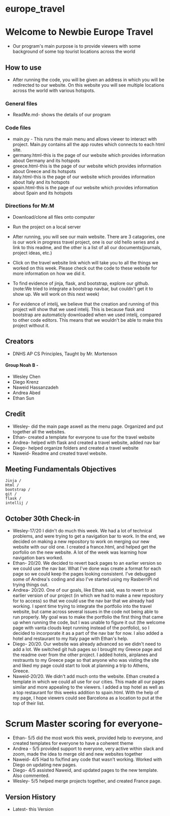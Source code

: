 # europe_travel
# Welcome to Newbie Europe Travel

* Our program's main purpose is to provide viewers with some background of some top tourist locations across the world

## How to use

* After running the code, you will be given an address in which you will be redirected to our website. On this website you will see multiple locations across the world with various hotspots.

### General files

* ReadMe.md- shows the details of our program

### Code files

* main.py - This runs the main menu and allows viewer to interact with project. Main.py contains all the app routes which connects to each html site.
* germany.html-this is the page of our website which provides information about Germany and its hotspots
* greece.html-this is the page of our website which provides information about Greece and its hotspots
* italy.html-this is the page of our website which provides information about Italy and its hotspots
* spain.html-this is the page of our website which provides information about Spain and its hotspots


### Directions for Mr.M
* Download/clone all files onto computer

* Run the project on a local server

* After running, you will see our main website. There are 3 catagories, one is our work in progress travel project, one is our old hello series and a link to this readme, and the other is a list of all our documents(journals, project ideas, etc.)

* Click on the travel website link which will take you to all the things we worked on this week. Please check out the code to these website for more information on how we did it.

* To find evidence of jinja, flask, and bootstrap, explore our github. (note:We tried to integrate a bootstrap navbar, but couldn't get it to show up. We will work on this next week)

* For evidence of intelij, we believe that the creation and running of this project will show that we used intelij. This is because flask and bootstrap are automaticly downloaded when we used intelij, compared to other code editors. This means that we wouldn't be able to make this project without it.
## Creators
* DNHS AP CS Principles, Taught by Mr. Mortenson

#### Group Noah B -

* Wesley Chen
* Diego Krenz
* Naweid Hassanzadeh
* Andrea Abed
* Ethan Sun
## Credit
* Wesley- did the main page aswell as the menu page. Organized and put together all the websites.
* Ethan- created a template for everyone to use for the travel website
* Andrea- helped with flask and created a travel website, added nav bar
* Diego- helped organize folders and created a travel website
* Naweid- Readme and created travel website.
## Meeting Fundamentals Objectives
```
Jinja /
Html /
bootstrap /
git /
flask /
intellij /
```
## October 30th Check-in
* Wesley-17/20 I didn't do much this week. We had a lot of technical problems, and were trying to get a navigation bar to work. In the end, we decided on making a new repository to work on merging our new website with our old one. I created a france.html, and helped get the porfolio on the new website. A lot of the week was learning how navigation bars worked.
* Ethan- 20/20. We decided to revert back pages to an earlier version so we could use the nav bar. What I've done was create a format for each page so we could keep the pages looking consistent. I've debugged some of Andrea's coding and also I've started using my RasberriPi nd trying things out.
* Andrea- 20/20. One of our goals, like Ethan said, was to revert to an earlier version of our project (in which we had to make a new repository for to access) so that we could use the nav bar that we already had working. I spent time trying to integrate the portfolio into the travel website, but came across several issues in the code not being able to run properly. My goal was to make the portfolio the first thing that came up when running the code, but I was unable to figure it out (the welcome page with vanta clouds kept running instead of the portfolio), so I decided to incorporate it as a part of the nav bar for now. I also added a hotel and restaurant to my Italy page with Ethan's help.
* Diego- 20/20. Our website was already advanced so we didn't need to add a lot.  We switched git hub pages so I brought my Greece page and the readme over from the other project.  I added hotels, airplanes and restraunts to my Greece page so that anyone who was visting the site and liked my page could start to look at planning a trip to Athens, Greece.
* Naweid-20/20. We didn't add much onto the website. Ethan created a template in which we could all use for our cities. This made all our pages similar and more appealing to the viewers. I added a top hotel as well as a top restaurant for this weeks addition to spain.html. With the help of my page, I hope viewers could see Barcelona as a location to put at the top of their list. 
# Scrum Master scoring for everyone- 
* Ethan- 5/5 did the most work this week, provided help to everyone, and created templates for everyone to have a coherent theme
* Andrea - 5/5 provided support to everyone, very active within slack and zoom, made the idea to merge old and new websites together
* Naweid- 4/5 Had to fix/find any code that wasn't working. Worked with Diego on updating new pages.
* Diego- 4/5 assisted Naweid, and updated pages to the new template. Also commented.
* Wesley- 5/5 helped merge projects together, and created France page. 
## Version History
* Latest- this Version
